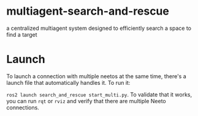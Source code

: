 # multiagent-search-and-rescue
a centralized multiagent system designed to efficiently search a space to find a target

# Launch
To launch a connection with multiple neetos at the same time, there's a launch file that automatically handles it. To run it:

`ros2 launch search_and_rescue start_multi.py`. To validate that it works, you can run `rqt` or `rviz` and verify that there are multiple Neeto connections.
